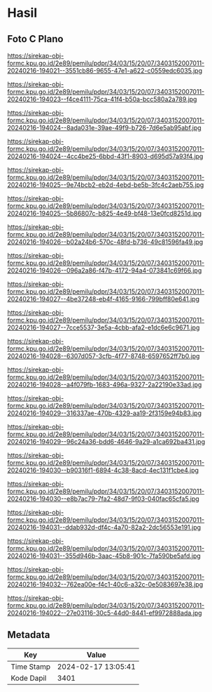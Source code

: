 # Hasil

## Foto C Plano

https://sirekap-obj-formc.kpu.go.id/2e89/pemilu/pdpr/34/03/15/20/07/3403152007011-20240216-194021--3551cb86-9655-47e1-a622-c0559edc6035.jpg

https://sirekap-obj-formc.kpu.go.id/2e89/pemilu/pdpr/34/03/15/20/07/3403152007011-20240216-194023--f4ce4111-75ca-41f4-b50a-bcc580a2a789.jpg

https://sirekap-obj-formc.kpu.go.id/2e89/pemilu/pdpr/34/03/15/20/07/3403152007011-20240216-194024--8ada031e-39ae-49f9-b726-7d6e5ab95abf.jpg

https://sirekap-obj-formc.kpu.go.id/2e89/pemilu/pdpr/34/03/15/20/07/3403152007011-20240216-194024--4cc4be25-6bbd-43f1-8903-d695d57a93f4.jpg

https://sirekap-obj-formc.kpu.go.id/2e89/pemilu/pdpr/34/03/15/20/07/3403152007011-20240216-194025--9e74bcb2-eb2d-4ebd-be5b-3fc4c2aeb755.jpg

https://sirekap-obj-formc.kpu.go.id/2e89/pemilu/pdpr/34/03/15/20/07/3403152007011-20240216-194025--5b86807c-b825-4e49-bf48-13e0fcd8251d.jpg

https://sirekap-obj-formc.kpu.go.id/2e89/pemilu/pdpr/34/03/15/20/07/3403152007011-20240216-194026--b02a24b6-570c-48fd-b736-49c81596fa49.jpg

https://sirekap-obj-formc.kpu.go.id/2e89/pemilu/pdpr/34/03/15/20/07/3403152007011-20240216-194026--096a2a86-f47b-4172-94a4-073841c69f66.jpg

https://sirekap-obj-formc.kpu.go.id/2e89/pemilu/pdpr/34/03/15/20/07/3403152007011-20240216-194027--4be37248-eb4f-4165-9166-799bff80e641.jpg

https://sirekap-obj-formc.kpu.go.id/2e89/pemilu/pdpr/34/03/15/20/07/3403152007011-20240216-194027--7cce5537-3e5a-4cbb-afa2-e1dc6e6c9671.jpg

https://sirekap-obj-formc.kpu.go.id/2e89/pemilu/pdpr/34/03/15/20/07/3403152007011-20240216-194028--6307d057-3cfb-4f77-8748-6597652ff7b0.jpg

https://sirekap-obj-formc.kpu.go.id/2e89/pemilu/pdpr/34/03/15/20/07/3403152007011-20240216-194028--a4f079fb-1683-496a-9327-2a22190e33ad.jpg

https://sirekap-obj-formc.kpu.go.id/2e89/pemilu/pdpr/34/03/15/20/07/3403152007011-20240216-194029--316337ae-470b-4329-aa19-2f3159e94b83.jpg

https://sirekap-obj-formc.kpu.go.id/2e89/pemilu/pdpr/34/03/15/20/07/3403152007011-20240216-194029--96c24a36-bdd6-4646-9a29-a1ca692ba431.jpg

https://sirekap-obj-formc.kpu.go.id/2e89/pemilu/pdpr/34/03/15/20/07/3403152007011-20240216-194030--b90316f1-6894-4c38-8acd-4ec131f1cbe4.jpg

https://sirekap-obj-formc.kpu.go.id/2e89/pemilu/pdpr/34/03/15/20/07/3403152007011-20240216-194030--e8b7ac79-7fa2-48d7-9f03-040fac65cfa5.jpg

https://sirekap-obj-formc.kpu.go.id/2e89/pemilu/pdpr/34/03/15/20/07/3403152007011-20240216-194031--ddab932d-df4c-4a70-82a2-2dc56553e191.jpg

https://sirekap-obj-formc.kpu.go.id/2e89/pemilu/pdpr/34/03/15/20/07/3403152007011-20240216-194031--355d946b-3aac-45b8-901c-7fa590be5afd.jpg

https://sirekap-obj-formc.kpu.go.id/2e89/pemilu/pdpr/34/03/15/20/07/3403152007011-20240216-194032--762ea00e-f4c1-40c6-a32c-0e5083697e38.jpg

https://sirekap-obj-formc.kpu.go.id/2e89/pemilu/pdpr/34/03/15/20/07/3403152007011-20240216-194022--27e03116-30c5-44d0-8441-ef9972888ada.jpg


## Metadata

| Key        | Value               |
| ---------- | ------------------- |
| Time Stamp | 2024-02-17 13:05:41 |
| Kode Dapil | 3401                |



